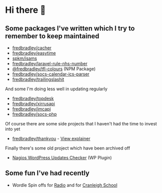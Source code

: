 # Hi there 👋

## Some packages I've written which I try to remember to keep maintained

* [fredbradley/cacher](https://github.com/fredbradley/cacher)
* [fredbradley/easytime](https://github.com/fredbradley/easytime)
* [spkm/isams](https://github.com/cranleighschool/isams-php)
* [fredbradley/laravel-rule-nhs-number](https://github.com/fredbradley/laravel-rule-nhs-number)
* [@fredbradley/tfl-colours](https://github.com/fredbradley/tfl-colours) (NPM Package)
* [fredbradley/socs-calendar-ics-parser](https://github.com/fredbradley/socs-calendar-ics-parser)
* [fredbradley/trailingslashit](https://packagist.org/packages/fredbradley/trailingslashit)

And some I'm doing less well in updating regularly
* [fredbradley/topdesk](https://github.com/fredbradley/topdesk)
* [fredbradley/xirrusapi](https://github.com/fredbradley/xirrusapi)
* [fredbradley/imcapi](https://github.com/fredbradley/imcapi)
* [fredbradley/socs-php](https://github.com/fredbradley/socs-php)

Of course there are some side projects that I haven't had the time to invest into yet
* [fredbradley/thankyou](https://github.com/fredbradley/thankyou) - [View explainer](https://thankyou.fredbradley.media)

Finally there's some old project which have been archived off
* [Nagios WordPress Updates Checker](https://github.com/fredbradley/nagios-wordpress-updates-checker) (WP Plugin)

## Some fun I've had recently
* Wordle Spin offs for [Radio](https://wordle.demofactor.com) and for [Cranleigh School](https://wordle.cranleigh.org)

<!--
**fredbradley/fredbradley** is a ✨ _special_ ✨ repository because its `README.md` (this file) appears on your GitHub profile.

Here are some ideas to get you started:

- 🔭 I’m currently working on ...
- 🌱 I’m currently learning ...
- 👯 I’m looking to collaborate on ...
- 🤔 I’m looking for help with ...
- 💬 Ask me about ...
- 📫 How to reach me: ...
- 😄 Pronouns: ...
- ⚡ Fun fact: ...
-->
